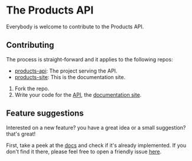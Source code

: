 # The Products API

Everybody is welcome to contribute to the Products API.

## Contributing

The process is straight-forward and it applies to the following repos:

- [products-api][1]: The project serving the API.
- [products-site][2]: This is the documentation site.

1. Fork the repo.
2. Write your code for the [API][1], the [documentation site][2].

## Feature suggestions

Interested on a new feature? you have a great idea or a small suggestion? that's great!

First, take a peek at the [docs][3] and check if it's already implemented. If you don't find it there, please feel free to open a friendly issue [here][4].

[1]: https://github.com/untalsanders/mercadolibre-api-clone-nodejs
[2]: https://github.com/untalsanders/products-api-site
[3]: https://untalsanders.github.io/products-api-site/documentation
[4]: https://github.com/untalsanders/mercadolibre-api-clone-nodejs/issues

